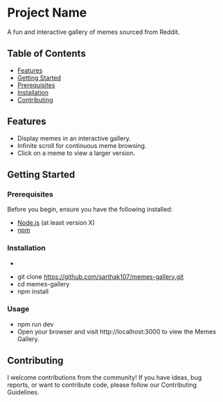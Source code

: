 # Project Name

A fun and interactive gallery of memes sourced from Reddit.

## Table of Contents

- [Features](#features)
- [Getting Started](#getting-started)
- [Prerequisites](#prerequisites)
- [Installation](#installation)
- [Contributing](#contributing)

## Features

- Display memes in an interactive gallery.
- Infinite scroll for continuous meme browsing.
- Click on a meme to view a larger version.

## Getting Started


### Prerequisites

Before you begin, ensure you have the following installed:

- [Node.js](https://nodejs.org/) (at least version X)
- [npm](https://www.npmjs.com/)

### Installation

- ```bash
- git clone https://github.com/sarthak107/memes-gallery.git
- cd memes-gallery
- npm install

### Usage

- npm run dev
- Open your browser and visit http://localhost:3000 to view the Memes Gallery.

## Contributing

I welcome contributions from the community! If you have ideas, bug reports, or want to contribute code, please follow our Contributing Guidelines.


